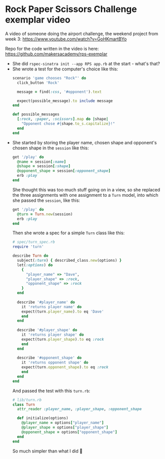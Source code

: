# Rock Paper Scissors Challenge exemplar video

A video of someone doing the airport challenge, the weekend project from week 3: <https://www.youtube.com/watch?v=GoHKmartBYo>

Repo for the code written in the video is here:
<https://github.com/makersacademy/rps-exemplar>

- She did `rspec-sinatra init --app RPS app.rb` at the start - what's that?
- She wrote a test for the computer's choice like this:
  ```ruby
  scenario 'game chooses "Rock"' do
    click_button 'Rock'

    message = find(:css, '#opponent').text

    expect(possible_message).to include message
  end

  def possible_messages
    [:rock, :paper, :scissors].map do |shape|
      "Opponent chose #{shape.to_s.capitalize}!"
    end
  end
  ```
- She started by storing the player name, chosen shape and opponent's chosen shape in the `session` like this:
  ```ruby
  get '/play' do
    @name = session[:name]
    @shape = session[:shape]
    @opponent_shape = session[:opponent_shape]
    erb :play
  end
  ```
  She thought this was too much stuff going on in a view, so she replaced the three assignments with one assignment to a `Turn` model, into which she passed the `session`, like this:
  ```ruby
  get '/play' do
    @turn = Turn.new(session)
    erb :play
  end
  ```
  Then she wrote a spec for a simple `Turn` class like this:
  ```ruby
  # spec/turn_spec.rb
  require 'turn'

  describe Turn do
    subject(:turn) { described_class.new(options) }
    let(:options) do
      {
        "player_name" => "Dave",
        "player_shape" => :rock,
        "opponent_shape" => :rock
      }
    end
    
    describe '#player_name' do
      it 'returns player name' do
      expect(turn.player_name).to eq 'Dave'
      end
    end
    
    describe '#player_shape' do
      it 'returns player shape' do
      expect(turn.player_shape).to eq :rock
      end
    end
    
    describe '#opponent_shape' do
      it 'returns opponent shape' do
      expect(turn.opponent_shape).to eq :rock
      end
    end
  end
  ```
  And passed the test with this `turn.rb`:
  ```ruby
  # lib/turn.rb
  class Turn
    attr_reader :player_name, :player_shape, :opponent_shape
  
    def initialize(options)
      @player_name = options["player_name"]
      @player_shape = options["player_shape"]
      @opponent_shape = options["opponent_shape"]
    end
  end
  ```
  So much simpler than what I did :grimacing:
